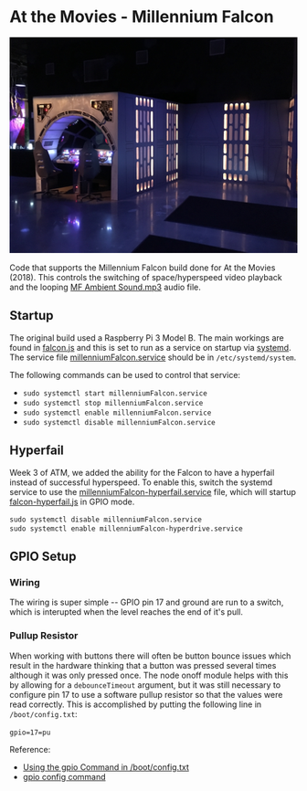 # At the Movies - Millennium Falcon

![Millennium Falcon](./media/MillenniumFalcon.jpg)

Code that supports the Millennium Falcon build done for At the Movies (2018). This controls the switching of space/hyperspeed video playback and the looping [MF Ambient Sound.mp3](./media/MF_Ambient_Sound.mp3) audio file.

## Startup

The original build used a Raspberry Pi 3 Model B. The main workings are found in [falcon.js](./falcon.js) and this is set to run as a service on startup via [systemd](https://www.raspberrypi.org/documentation/linux/usage/systemd.md). The service file [millenniumFalcon.service](./systemd/millenniumFalcon.service) should be in `/etc/systemd/system`.

The following commands can be used to control that service:

* `sudo systemctl start millenniumFalcon.service`
* `sudo systemctl stop millenniumFalcon.service`
* `sudo systemctl enable millenniumFalcon.service`
* `sudo systemctl disable millenniumFalcon.service`

## Hyperfail

Week 3 of ATM, we added the ability for the Falcon to have a hyperfail instead of successful hyperspeed. To enable this, switch the systemd service to use the [millenniumFalcon-hyperfail.service](./systemd/millenniumFalcon-hyperfail.service) file, which will startup [falcon-hyperfail.js](./falcon-hyperfail.js) in GPIO mode.


```
sudo systemctl disable millenniumFalcon.service
sudo systemctl enable millenniumFalcon-hyperdrive.service
```

## GPIO Setup

### Wiring

The wiring is super simple -- GPIO pin 17 and ground are run to a switch, which is interupted
when the level reaches the end of it's pull.

### Pullup Resistor

When working with buttons there will often be button bounce issues which result in the hardware thinking that a button was pressed several times although it was only pressed once. The node onoff module helps with this by allowing for a `debounceTimeout` argument, but it was still necessary to configure pin 17 to use a software pullup resistor so that the values were read correctly. This is accomplished by putting the following line in `/boot/config.txt`:

`gpio=17=pu`

Reference:

* [Using the gpio Command in /boot/config.txt](https://www.npmjs.com/package/onoff#using-the-gpio-command-in-bootconfigtxt)
* [gpio config command](https://www.raspberrypi.org/forums/viewtopic.php?f=117&t=208748)
